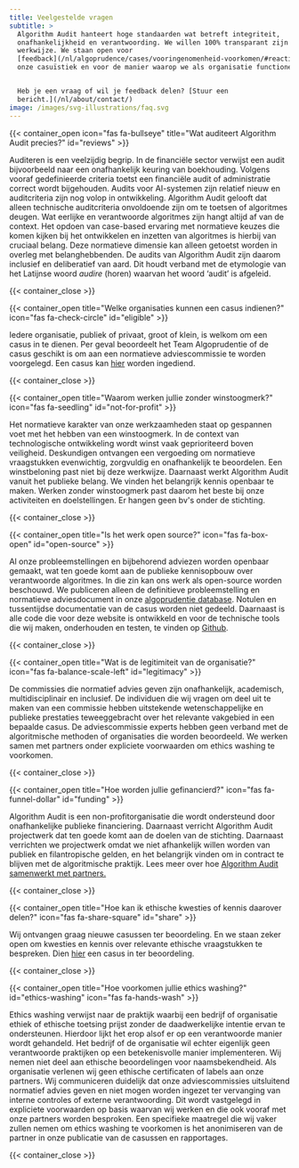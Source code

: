```yaml
---
title: Veelgestelde vragen
subtitle: >
  Algorithm Audit hanteert hoge standaarden wat betreft integriteit,
  onafhankelijkheid en verantwoording. We willen 100% transparant zijn over onze
  werkwijze. We staan open voor
  [feedback](/nl/algoprudence/cases/vooringenomenheid-voorkomen/#reaction) op
  onze casuïstiek en voor de manier waarop we als organisatie functioneren.


  Heb je een vraag of wil je feedback delen? [Stuur een
  bericht.](/nl/about/contact/)
image: /images/svg-illustrations/faq.svg
---
```


{{< container_open icon="fas fa-bullseye" title="Wat auditeert Algorithm Audit precies?" id="reviews" >}}

Auditeren is een veelzijdig begrip. In de financiële sector verwijst een audit bijvoorbeeld naar een onafhankelijk keuring van boekhouding. Volgens vooraf gedefinieerde criteria toetst een financiële audit of administratie correct wordt bijgehouden. Audits voor AI-systemen zijn relatief nieuw en auditcriteria zijn nog volop in ontwikkeling. Algorithm Audit gelooft dat alleen technische auditcriteria onvoldoende zijn om te toetsen of algoritmes deugen. Wat eerlijke en verantwoorde algoritmes zijn hangt altijd af van de context. Het opdoen van case-based ervaring met normatieve keuzes die komen kijken bij het ontwikkelen en inzetten van algoritmes is hierbij van cruciaal belang. Deze normatieve dimensie kan alleen getoetst worden in overleg met belanghebbenden. De audits van Algorithm Audit zijn daarom inclusief en deliberatief van aard. Dit houdt verband met de etymologie van het Latijnse woord *audire* (horen) waarvan het woord ‘audit’ is afgeleid.

{{< container_close >}}

{{< container_open title="Welke organisaties kunnen een casus indienen?" icon="fas fa-check-circle" id="eligible" >}}

Iedere organisatie, publiek of privaat, groot of klein, is welkom om een casus in te dienen. Per geval beoordeelt het Team Algoprudentie of de casus geschikt is om aan een normatieve adviescommissie te worden voorgelegd. Een casus kan [hier](/algoprudence/submit-a-case/) worden ingediend.

{{< container_close >}}

{{< container_open title="Waarom werken jullie zonder winstoogmerk?" icon="fas fa-seedling" id="not-for-profit" >}}

Het normatieve karakter van onze werkzaamheden staat op gespannen voet met het hebben van een winstoogmerk. In de context van technologische ontwikkeling wordt winst vaak geprioriteerd boven veiligheid. Deskundigen ontvangen een vergoeding om normatieve vraagstukken evenwichtig, zorgvuldig en onafhankelijk te beoordelen. Een winstbeloning past niet bij deze werkwijze. Daarnaast werkt Algorithm Audit vanuit het publieke belang. We vinden het belangrijk kennis openbaar te maken. Werken zonder winstoogmerk past daarom het beste bij onze activiteiten en doelstellingen. Er hangen geen bv's onder de stichting.

{{< container_close >}}

{{< container_open title="Is het werk open source?" icon="fas fa-box-open" id="open-source" >}}

Al onze probleemstellingen en bijbehorend adviezen worden openbaar gemaakt, wat ten goede komt aan de publieke kennisopbouw over verantwoorde algoritmes. In die zin kan ons werk als open-source worden beschouwd. We publiceren alleen de definitieve probleemstelling en normatieve adviesdocument in onze [algoprudentie database](https://algorithmaudit.eu/nl/algoprudence/). Notulen en tussentijdse documentatie van de casus worden niet gedeeld. Daarnaast is alle code die voor deze website is ontwikkeld en voor de technische tools die wij maken, onderhouden en testen, te vinden op [Github](https://github.com/NGO-Algorithm-Audit).

{{< container_close >}}

{{< container_open title="Wat is de legitimiteit van de organisatie?" icon="fas fa-balance-scale-left" id="legitimacy" >}}

De commissies die normatief advies geven zijn onafhankelijk, academisch, multidisciplinair en inclusief. De individuen die wij vragen om deel uit te maken van een commissie hebben uitstekende wetenschappelijke en publieke prestaties teweeggebracht over het relevante vakgebied in een bepaalde casus. De adviescommissie experts hebben geen verband met de algoritmische methoden of organisaties die worden beoordeeld. We werken samen met partners onder expliciete voorwaarden om ethics washing te voorkomen.

{{< container_close >}}

{{< container_open title="Hoe worden jullie gefinancierd?" icon="fas fa-funnel-dollar" id="funding" >}}

Algorithm Audit is een non-profitorganisatie die wordt ondersteund door onafhankelijke publieke financiering. Daarnaast verricht Algorithm Audit projectwerk dat ten goede komt aan de doelen van de stichting. Daarnaast verrichten we projectwerk omdat we niet afhankelijk willen worden van publiek en filantropische gelden, en het belangrijk vinden om in contract te blijven met de algoritmische praktijk. Lees meer over hoe [Algorithm Audit samenwerkt met partners.](https://algorithmaudit.eu/nl/knowledge-platform/collaboration/)

{{< container_close >}}

{{< container_open title="Hoe kan ik ethische kwesties of kennis daarover delen?" icon="fas fa-share-square" id="share" >}}

Wij ontvangen graag nieuwe casussen ter beoordeling. En we staan zeker open om kwesties en kennis over relevante ethische vraagstukken te bespreken. Dien [hier](https://algorithmaudit.eu/nl/algoprudence/submit-a-case/) een casus in ter beoordeling.

{{< container_close >}}

{{< container_open title="Hoe voorkomen jullie ethics washing?" id="ethics-washing" icon="fas fa-hands-wash" >}}

Ethics washing verwijst naar de praktijk waarbij een bedrijf of organisatie ethiek of ethische toetsing prijst zonder de daadwerkelijke intentie ervan te ondersteunen. Hierdoor lijkt het erop alsof er op een verantwoorde manier wordt gehandeld. Het bedrijf of de organisatie wil echter eigenlijk geen verantwoorde praktijken op een betekenisvolle manier implementeren. Wij nemen niet deel aan ethische beoordelingen voor naamsbekendheid. Als organisatie verlenen wij geen ethische certificaten of labels aan onze partners. Wij communiceren duidelijk dat onze adviescommissies uitsluitend normatief advies geven en niet mogen worden ingezet ter vervanging van interne controles of externe verantwoording. Dit wordt vastgelegd in expliciete voorwaarden op basis waarvan wij werken en die ook vooraf met onze partners worden besproken. Een specifieke maatregel die wij vaker zullen nemen om ethics washing te voorkomen is het anonimiseren van de partner in onze publicatie van de casussen en rapportages.

{{< container_close >}}

